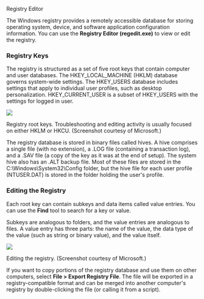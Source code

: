 Registry Editor

The Windows registry provides a remotely accessible database for storing operating system, device, and software application configuration information. You can use the **Registry Editor (regedit.exe)** to view or edit the registry.

### Registry Keys

The registry is structured as a set of five root keys that contain computer and user databases. The HKEY_LOCAL_MACHINE (HKLM) database governs system-wide settings. The HKEY_USERS database includes settings that apply to individual user profiles, such as desktop personalization. HKEY_CURRENT_USER is a subset of HKEY_USERS with the settings for logged in user.

![](https://s3.amazonaws.com/wmx-api-production/courses/35011/images/9411-1639515334205-windows_10_21h2_registry_editor_root.png)

Registry root keys. Troubleshooting and editing activity is usually focused on either HKLM or HKCU. (Screenshot courtesy of Microsoft.)

The registry database is stored in binary files called hives. A hive comprises a single file (with no extension), a .LOG file (containing a transaction log), and a .SAV file (a copy of the key as it was at the end of setup). The system hive also has an .ALT backup file. Most of these files are stored in the C:\Windows\System32\Config folder, but the hive file for each user profile (NTUSER.DAT) is stored in the folder holding the user's profile.

### Editing the Registry

Each root key can contain subkeys and data items called value entries. You can use the **Find** tool to search for a key or value.

Subkeys are analogous to folders, and the value entries are analogous to files. A value entry has three parts: the name of the value, the data type of the value (such as string or binary value), and the value itself.

![](https://s3.amazonaws.com/wmx-api-production/courses/35011/images/5518-1639515344299-windows_10_21h2_registry_editor_hklm_run_new_string.png)

Editing the registry. (Screenshot courtesy of Microsoft.)

If you want to copy portions of the registry database and use them on other computers, select **File > Export Registry File**. The file will be exported in a registry-compatible format and can be merged into another computer's registry by double-clicking the file (or calling it from a script).